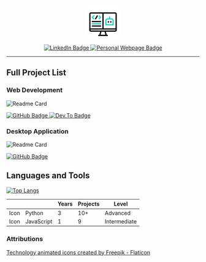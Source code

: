 <!-- ## Hi there 👋 -->

<div id="header" align="center">
  <img src="./assets/coding.gif" width="100"/>
  <div id="badges">
    <a href="www.linkedin.com/in/smehnert">
        <img src="https://img.shields.io/badge/LinkedIn-blue?style=for-the-badge&logo=linkedin&logoColor=white" alt="LinkedIn Badge"/>
    </a>
    <a href="https://s-mehnert.github.io/">
        <img src="https://img.shields.io/badge/my%20webpage-lightgray?style=for-the-badge" alt="Personal Webpage Badge"/>
    </a>
  </div>
</div>

---

## Full Project List

### Web Development

![Readme Card](https://github-readme-stats.vercel.app/api/pin/?username=s-mehnert&repo=Envelope-Budgeting-API&theme=react)
<div>
  <a href="https://github.com/s-mehnert/Envelope-Budgeting-API">
    <img src="https://img.shields.io/badge/code-yellow?style=for-the-badge&logo=github&logoColor=white" alt="GitHub Badge"/>
    </a>
  <a href="https://dev.to/smehnert/envelope-budgeting-api-easy-money-management-51ak">
    <img src="https://img.shields.io/badge/blog post-orange?style=for-the-badge&logo=devdotto&logoColor=white" alt="Dev.To Badge"/>
    </a>
</div>

### Desktop Application

![Readme Card](https://github-readme-stats.vercel.app/api/pin/?username=s-mehnert&repo=desktop_weather_app&theme=react)
<div>
  <a href="https://github.com/s-mehnert/desktop_weather_app">
    <img src="https://img.shields.io/badge/code-blue?style=for-the-badge&logo=github&logoColor=white" alt="GitHub Badge"/>
    </a>
</div>

## Languages and Tools

[![Top Langs](https://github-readme-stats.vercel.app/api/top-langs/?username=s-mehnert&theme=react)](https://github.com/anuraghazra/github-readme-stats)

<table>
  <thead>
    <tr>
      <th></th>
      <th></th>
      <th>Years</th>
      <th>Projects</th>
      <th>Level</th>
    </tr>
  </thead>
  <tbody>
    <tr>
      <td>Icon
      </td>
      <td>Python
      </td>
      <td>3
      </td>
      <td>10+
      </td>
      <td>Advanced
      </td>
    </tr>
    <tr>
      <td>Icon
      </td>
      <td>JavaScript
      </td>
      <td>1
      </td>
      <td>9
      </td>
      <td>Intermediate
      </td>
    </tr>
  </tbody>
</table>


<!--
**s-mehnert/s-mehnert** is a ✨ _special_ ✨ repository because its `README.md` (this file) appears on your GitHub profile.

Here are some ideas to get you started:

- 🔭 I’m currently working on ...
- 🌱 I’m currently learning ...
- 👯 I’m looking to collaborate on ...
- 🤔 I’m looking for help with ...
- 💬 Ask me about ...
- 📫 How to reach me: ...
- 😄 Pronouns: ...
- ⚡ Fun fact: ...
-->


### Attributions

<a href="https://www.flaticon.com/free-animated-icons/technology" title="technology animated icons">Technology animated icons created by Freepik - Flaticon</a>